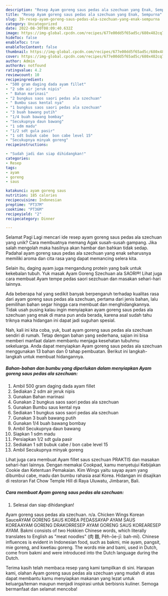```yaml
---
description: "Resep Ayam goreng saus pedas ala szechuan yang Enak, Sempurna"
title: "Resep Ayam goreng saus pedas ala szechuan yang Enak, Sempurna"
slug: 39-resep-ayam-goreng-saus-pedas-ala-szechuan-yang-enak-sempurna
category: Uncategorized
date: 2022-08-30T08:09:40.632Z
image: https://img-global.cpcdn.com/recipes/677e00dd5f65ad5c/680x482cq70/ayam-goreng-saus-pedas-ala-szechuan-foto-resep-utama.jpg
hideToc: false
enableToc: true
enableTocContent: false
thumbnail: https://img-global.cpcdn.com/recipes/677e00dd5f65ad5c/680x482cq70/ayam-goreng-saus-pedas-ala-szechuan-foto-resep-utama.jpg
cover: https://img-global.cpcdn.com/recipes/677e00dd5f65ad5c/680x482cq70/ayam-goreng-saus-pedas-ala-szechuan-foto-resep-utama.jpg
author: Admin
authorAv: notfound
ratingvalue: 4.2
reviewcount: 10
recipeingredient:
- "500 gram daging dada ayam fillet"
- "2 sdm air jeruk nipis"
- " Bahan marinasi"
- "2 bungkus saos saori pedas ala szechuan"
- " Bumbu saus kental nya"
- "1 bungkus saos saori pedas ala szechuan"
- "3 buah bawang putih"
- "1/4 buah bawang bombay"
- "Secukupnya daun bawang"
- "1 sdm madu"
- "1/2 sdt gula pasir"
- "1 sdt bubuk cabe  bon cabe level 15"
- "Secukupnya minyak goreng"
recipeinstructions:

- "Sudah jadi dan siap dihidangkan!"
categories:
- Resep
tags:
- ayam
- goreng
- saus

katakunci: ayam goreng saus 
nutrition: 185 calories
recipecuisine: Indonesian
preptime: "PT37M"
cooktime: "PT36M"
recipeyield: "2"
recipecategory: Dinner

---
```



Selamat Pagi Lagi mencari ide resep ayam goreng saus pedas ala szechuan yang unik? Cara membuatnya memang Agak susah-susah gampang. Jika salah mengolah maka hasilnya akan hambar dan bahkan tidak sedap. Padahal ayam goreng saus pedas ala szechuan yang enak seharusnya memiliki aroma dan cita rasa yang dapat memancing selera kita.


Selain itu, daging ayam juga mengandung protein yang baik untuk kekebalan tubuh. Yuk masak Ayam Goreng Szechuan ala SAORI®! Lihat juga cara membuat Ayam tempe pedas saori sezchuan dan masakan sehari-hari lainnya.

Ada beberapa hal yang sedikit banyak berpengaruh terhadap kualitas rasa dari ayam goreng saus pedas ala szechuan, pertama dari jenis bahan, lalu pemilihan bahan segar hingga cara membuat dan menghidangkannya. Tidak usah pusing kalau ingin menyiapkan ayam goreng saus pedas ala szechuan yang enak di mana pun anda berada, karena asal sudah tahu triknya maka hidangan ini dapat jadi suguhan spesial.


Nah, kali ini kita coba, yuk, buat ayam goreng saus pedas ala szechuan sendiri di rumah. Tetap dengan bahan yang sederhana, sajian ini bisa memberi manfaat dalam membantu menjaga kesehatan tubuhmu sekeluarga. Anda dapat menyiapkan Ayam goreng saus pedas ala szechuan menggunakan 13 bahan dan 0 tahap pembuatan. Berikut ini langkah-langkah untuk membuat hidangannya.

<!--inarticleads1-->

##### Bahan-bahan dan bumbu yang diperlukan dalam menyiapkan Ayam goreng saus pedas ala szechuan:

1. Ambil 500 gram daging dada ayam fillet
1. Sediakan 2 sdm air jeruk nipis
1. Gunakan  Bahan marinasi
1. Gunakan 2 bungkus saos saori pedas ala szechuan
1. Gunakan  Bumbu saus kental nya
1. Sediakan 1 bungkus saos saori pedas ala szechuan
1. Gunakan 3 buah bawang putih
1. Gunakan 1/4 buah bawang bombay
1. Ambil Secukupnya daun bawang
1. Siapkan 1 sdm madu
1. Persiapkan 1/2 sdt gula pasir
1. Sediakan 1 sdt bubuk cabe / bon cabe level 15
1. Ambil Secukupnya minyak goreng


Lihat juga cara membuat Ayam fillet saus szechuan PRAKTIS dan masakan sehari-hari lainnya. Dengan memakai Cookpad, kamu menyetujui Kebijakan Cookie dan Ketentuan Pemakaian. Kim Wings yaitu sayap ayam yang dibumbui cabe, madu dan bumbu rahasia asal Korea. Hidangan ini disajikan di restoran Fat Chow Temple Hill di Raya Uluwatu, Jimbaran, Bali. 

<!--inarticleads2-->

##### Cara membuat Ayam goreng saus pedas ala szechuan:


1. Selesai dan siap dihidangkan!

Ayam goreng saus pedas ala szechuan. n/a. Chicken Wings Korean SauceAYAM GORENG SAUS KOREA PEDASSAYAP AYAM SAUS KOREAAYAM GORENG DRAKORRESEP AYAM GORENG SAUS KOREARESEP AYAM. Bakmi consists of two Hokkien Chinese words, which literally translates to English as &#34;meat noodles&#34; (肉 麵, Pe̍h-ōe-jī: bah-mī). Chinese influences is evident in Indonesian food, such as bakmi, mie ayam, pangsit, mie goreng, and kwetiau goreng. The words mie and bami, used in Dutch, come from bakmi and were introduced into the Dutch language during the Dutch. 

Terima kasih telah membaca resep yang kami tampilkan di sini. Harapan kami, olahan Ayam goreng saus pedas ala szechuan yang mudah di atas dapat membantu kamu menyiapkan makanan yang lezat untuk keluarga/teman maupun menjadi inspirasi untuk berbisnis kuliner. Semoga bermanfaat dan selamat mencoba!
